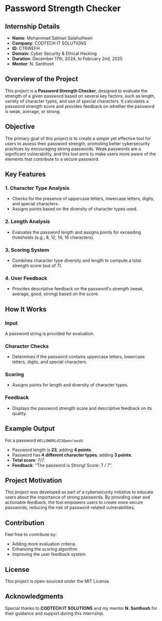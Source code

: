 # Password Strength Checker  

## Internship Details  
- **Name**: Mohammad Salman Salahutheen  
- **Company**: CODTECH IT SOLUTIONS  
- **ID**: CT6WEFH  
- **Domain**: Cyber Security & Ethical Hacking  
- **Duration**: December 17th, 2024, to February 2nd, 2025  
- **Mentor**: N. Santhosh  

## Overview of the Project  
This project is a **Password Strength Checker**, designed to evaluate the strength of a given password based on several key factors, such as length, variety of character types, and use of special characters. It calculates a password strength score and provides feedback on whether the password is weak, average, or strong.  

## Objective  
The primary goal of this project is to create a simple yet effective tool for users to assess their password strength, promoting better cybersecurity practices by encouraging strong passwords. Weak passwords are a significant vulnerability, and this tool aims to make users more aware of the elements that contribute to a secure password.  

## Key Features  

### 1. Character Type Analysis  
- Checks for the presence of uppercase letters, lowercase letters, digits, and special characters.  
- Assigns points based on the diversity of character types used.  

### 2. Length Analysis  
- Evaluates the password length and assigns points for exceeding thresholds (e.g., 8, 12, 14, 16 characters).  

### 3. Scoring System  
- Combines character type diversity and length to compute a total strength score (out of 7).  

### 4. User Feedback  
- Provides descriptive feedback on the password's strength (weak, average, good, strong) based on the score.  

## How It Works  

### Input  
A password string is provided for evaluation.  

### Character Checks  
- Determines if the password contains uppercase letters, lowercase letters, digits, and special characters.  

### Scoring  
- Assigns points for length and diversity of character types.  

### Feedback  
- Displays the password strength score and descriptive feedback on its quality.  

## Example Output  

For a password `HELLOWORLd23@won!weak`:  
- Password length is **23**, adding **4 points**.  
- Password has **4 different character types**, adding **3 points**.  
- **Total score**: 7/7.  
- **Feedback**: "The password is Strong! Score: 7 / 7".  

## Project Motivation  
This project was developed as part of a cybersecurity initiative to educate users about the importance of strong passwords. By providing clear and actionable feedback, the tool empowers users to create more secure passwords, reducing the risk of password-related vulnerabilities.  

## Contribution  
Feel free to contribute by:  
- Adding more evaluation criteria.  
- Enhancing the scoring algorithm.  
- Improving the user feedback system.  

## License  
This project is open-sourced under the MIT License.  

## Acknowledgments  
Special thanks to **CODTECH IT SOLUTIONS** and my mentor **N. Santhosh** for their guidance and support during this internship.  
